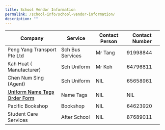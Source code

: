 ```yaml
---
title: School Vendor Information
permalink: /school-info/school-vendor-information/
description: ""
---
```


<table>
<thead>
  <tr>
    <th>Company</th>
    <th>Service</th>
    <th>Contact Person</th>
    <th>Contact Number</th>
  </tr>
</thead>
<tbody>
  <tr>
    <td>Peng Yang Transport Pte Ltd</td>
    <td>Sch Bus Services</td>
    <td>Mr Tang</td>
    <td>91998844</td>
  </tr>
  <tr>
    <td>Kah Huat ( Manufacturer)</td>
    <td>Sch Uniform</td>
    <td>Mr Koh</td>
    <td>64796811</td>
  </tr>
  <tr>
    <td>Chen Num Sing (Agent)</td>
    <td>Sch Uniform</td>
    <td>NIL</td>
    <td>65658961</td>
  </tr>
  <tr>
    <td><a href="/files/2021%20Name%20Tag%20BTPS.pdf" target="_blank" rel="noopener noreferrer"><span style="font-weight:500;text-decoration:none">Uniform Name Tags Order Form </span></a></td>
    <td>Name Tags </td>
    <td>NIL </td>
    <td>NIL </td>
  </tr>
  <tr>
    <td>Pacific Bookshop</td>
    <td>Bookshop</td>
    <td>NIL</td>
    <td>64623920</td>
  </tr>
  <tr>
    <td>Student Care Services </td>
    <td>After School </td>
    <td> NIL</td>
    <td>87689011 </td>
  </tr>
</tbody>
</table>

<br>